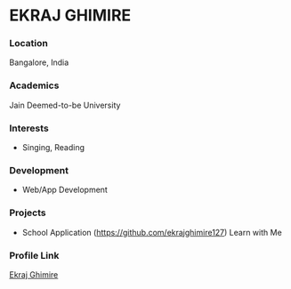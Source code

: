 # EKRAJ GHIMIRE

### Location

Bangalore, India

### Academics

Jain Deemed-to-be University

### Interests

- Singing, Reading

### Development

- Web/App Development

### Projects

- School Application (https://github.com/ekrajghimire127) Learn with Me

### Profile Link

[Ekraj Ghimire](https://github.com/ekrajghimire127)
